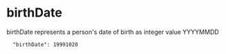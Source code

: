 # birthDate

birthDate represents a person's date of birth as integer value YYYYMMDD

```
  "birthDate": 19991020
```